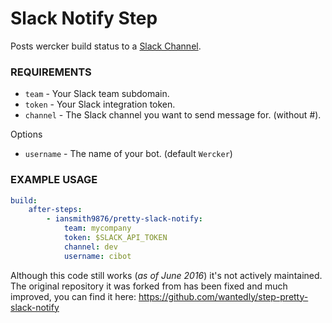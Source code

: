 # Slack Notify Step
Posts wercker build status to a [Slack Channel](https://slack.com/).

### REQUIREMENTS

* `team` - Your Slack team subdomain.
* `token` - Your Slack integration token.
* `channel` - The Slack channel you want to send message for. (without #).

Options

* `username` - The name of your bot. (default `Wercker`)

### EXAMPLE USAGE

```yml
build:
    after-steps:
        - iansmith9876/pretty-slack-notify:
            team: mycompany
            token: $SLACK_API_TOKEN
            channel: dev
            username: cibot
```

Although this code still works (*as of June 2016*) it's not actively maintained. The original repository it was forked from has been fixed and much improved, you can find it here: https://github.com/wantedly/step-pretty-slack-notify
